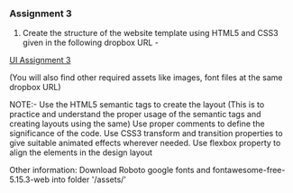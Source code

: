 
### Assignment 3

1) Create the structure of the website template using HTML5 and CSS3 given in the following dropbox URL -

[UI Assignment 3](https://drive.google.com/drive/folders/16N2fr6QJtFVQMddy3RepAVZ7vlBu_wFs?usp=sharing)

(You will also find other required assets like images, font files at the same dropbox URL)

NOTE:-
Use the HTML5 semantic tags to create the layout (This is to practice and understand the proper usage of the semantic tags and creating layouts using the same)
Use proper comments to define the significance of the code.
Use CSS3 transform and transition properties to give suitable animated effects wherever needed.
Use flexbox property to align the elements in the design layout


Other information: 
Download Roboto google fonts and fontawesome-free-5.15.3-web into folder '/assets/'
